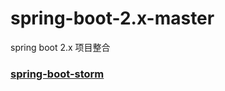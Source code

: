 # spring-boot-2.x-master
spring boot 2.x 项目整合

### [spring-boot-storm](https://github.com/JZxiaoxiao/spring-boot-2.x-master/tree/master/springboot-storm)
